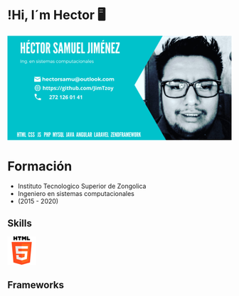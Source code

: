 # !Hi, I´m Hector 🖥️
![me](https://raw.githubusercontent.com/JimTzoy/JimTzoy/main/HECTOR%20SAMUEL%20(1).png)
# Formación
- Instituto Tecnologico Superior de Zongolica 
- Ingeniero en sistemas computacionales
- (2015 - 2020)
## Skills
![me](https://raw.githubusercontent.com/JimTzoy/JimTzoy/main/html-5.png)
## Frameworks
